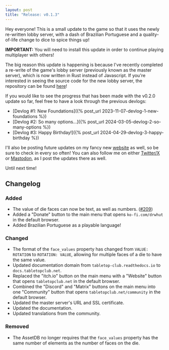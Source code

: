 ```yaml
---
layout: post
title: "Release: v0.1.3"
---
```

Hey everyone! This is a small update to the game so that it uses the newly
re-written lobby server, with a dash of Brazilian Portuguese and a
quality-of-life change to dice to spice things up!

**IMPORTANT:** You will need to install this update in order to continue playing
multiplayer with others!

The big reason this update is happening is because I've recently completed a
re-write of the game's lobby server (previously known as the master server),
which is now written in Rust instead of Javascript. If you're interested in
seeing the source code for the new lobby server, the repository can be found
[here](https://github.com/drwhut/tabletop_club_lobby_server)!

If you would like to see the progress that has been made with the v0.2.0 update
so far, feel free to have a look through the previous devlogs:

* [Devlog #1: New Foundations]({% post_url 2023-11-07-devlog-1-new-foundations %})
* [Devlog #2: So many options...]({% post_url 2024-03-05-devlog-2-so-many-options %})
* [Devlog #3: Happy Birthday!]({% post_url 2024-04-29-devlog-3-happy-birthday %})

I'll also be posting future updates on my fancy new [website](https://tabletopclub.net)
as well, so be sure to check in every so often! You can also follow me on either
[Twitter/X](https://x.com/drwhutt) or [Mastodon](https://fosstodon.org/@drwhut),
as I post the updates there as well.

Until next time!

## Changelog

### Added

- The value of die faces can now be text, as well as numbers.
  ([#209](https://github.com/drwhut/tabletop-club/issues/209))
- Added a "Donate" button to the main menu that opens `ko-fi.com/drwhut` in the
  default browser.
- Added Brazilian Portuguese as a playable language!

### Changed

- The format of the `face_values` property has changed from `VALUE: ROTATION` to
  `ROTATION: VALUE`, allowing for multiple faces of a die to have the same
  value.
- Updated documentation domain from `tabletop-club.readthedocs.io` to
  `docs.tabletopclub.net`.
- Replaced the "itch.io" button on the main menu with a "Website" button that
  opens `tabletopclub.net` in the default browser.
- Combined the "Discord" and "Matrix" buttons on the main menu into one
  "Community" button that opens `tabletopclub.net/community` in the default
  browser.
- Updated the master server's URL and SSL certificate.
- Updated the documentation.
- Updated translations from the community.

### Removed

- The AssetDB no longer requires that the `face_values` property has the same
  number of elements as the number of faces on the die.

